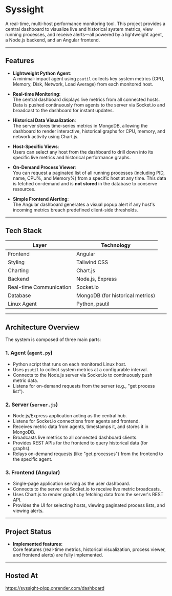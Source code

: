 # Syssight

A real-time, multi-host performance monitoring tool. This project provides a central dashboard to visualize live and historical system metrics, view running processes, and receive alerts—all powered by a lightweight agent, a Node.js backend, and an Angular frontend.

---

## Features

- **Lightweight Python Agent**:  
  A minimal-impact agent using `psutil` collects key system metrics (CPU, Memory, Disk, Network, Load Average) from each monitored host.

- **Real-time Monitoring**:  
  The central dashboard displays live metrics from all connected hosts. Data is pushed continuously from agents to the server via Socket.io and broadcast to the dashboard for instant updates.

- **Historical Data Visualization**:  
  The server stores time-series metrics in MongoDB, allowing the dashboard to render interactive, historical graphs for CPU, memory, and network activity using Chart.js.

- **Host-Specific Views**:  
  Users can select any host from the dashboard to drill down into its specific live metrics and historical performance graphs.

- **On-Demand Process Viewer**:  
  You can request a paginated list of all running processes (including PID, name, CPU%, and Memory%) from a specific host at any time. This data is fetched on-demand and is **not stored** in the database to conserve resources.

- **Simple Frontend Alerting**:  
  The Angular dashboard generates a visual popup alert if any host's incoming metrics breach predefined client-side thresholds.

---

## Tech Stack

| Layer                     | Technology                   |
| ------------------------- | ---------------------------- |
| Frontend                  | Angular                      |
| Styling                   | Tailwind CSS                 |
| Charting                  | Chart.js                     |
| Backend                   | Node.js, Express             |
| Real-time Communication   | Socket.io                    |
| Database                  | MongoDB (for historical metrics) |
| Linux Agent               | Python, psutil               |

---

## Architecture Overview

The system is composed of three main parts:

### 1. Agent (`agent.py`)
- Python script that runs on each monitored Linux host.
- Uses `psutil` to collect system metrics at a configurable interval.
- Connects to the Node.js server via Socket.io to continuously push metric data.
- Listens for on-demand requests from the server (e.g., "get process list").

### 2. Server (`server.js`)
- Node.js/Express application acting as the central hub.
- Listens for Socket.io connections from agents and frontend.
- Receives metric data from agents, timestamps it, and stores it in MongoDB.
- Broadcasts live metrics to all connected dashboard clients.
- Provides REST APIs for the frontend to query historical data (for graphs).
- Relays on-demand requests (like "get processes") from the frontend to the specific agent.

### 3. Frontend (Angular)
- Single-page application serving as the user dashboard.
- Connects to the server via Socket.io to receive live metric broadcasts.
- Uses Chart.js to render graphs by fetching data from the server's REST API.
- Provides the UI for selecting hosts, viewing paginated process lists, and viewing alerts.

---

## Project Status

- **Implemented features:**  
  Core features (real-time metrics, historical visualization, process viewer, and frontend alerts) are fully implemented.

---

## Hosted At

https://syssight-plqp.onrender.com/dashboard
